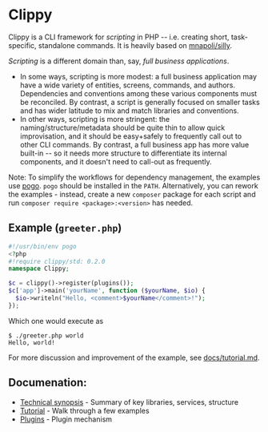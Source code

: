 # Clippy

Clippy is a CLI framework for *scripting*  in PHP -- i.e. creating short, task-specific, standalone commands. It is heavily based on [mnapoli/silly](https://github.com/mnapoli/silly/).

*Scripting* is a different domain than, say, *full business applications*.

* In some ways, scripting is more modest: a full business application may have a wide variety of entities, screens, commands, and authors.  Dependencies and conventions among these various components must be reconciled.  By contrast, a script is generally focused on smaller tasks and has wider latitude to mix and match libraries and conventions.
* In other ways, scripting is more stringent: the naming/structure/metadata should be quite thin to allow quick improvisation, and it should be easy+safely to frequently call out to other CLI commands.  By contrast, a full business app has more value built-in -- so it needs more structure to differentiate its internal components, and it doesn't need to call-out as frequently.

Note: To simplify the workflows for dependency management, the examples use [pogo](http://github.com/totten/pogo).  `pogo` should be installed in the `PATH`.
Alternatively, you can rework the examples - instead, create a new `composer` package for each script and run `composer require <package>:<version>` has needed.

## Example (`greeter.php`)

```php
#!/usr/bin/env pogo
<?php
#!require clippy/std: 0.2.0
namespace Clippy;

$c = clippy()->register(plugins());
$c['app']->main('yourName', function ($yourName, $io) {
  $io->writeln("Hello, <comment>$yourName</comment>!");
});
```

Which one would execute as

```
$ ./greeter.php world
Hello, world!
```

For more discussion and improvement of the example, see [docs/tutorial.md](/docs/tutorial.md).

## Documenation:

* [Technical synopsis](/docs/synopsis.md) - Summary of key libraries, services, structure
* [Tutorial](/docs/tutorial.md) - Walk through a few examples
* [Plugins](/docs/plugins.md) - Plugin mechanism
